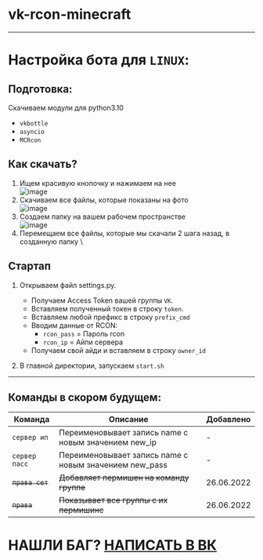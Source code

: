 # vk-rcon-minecraft
***
# Настройка бота для `LINUX`:
## Подготовка:
Скачиваем модули для python3.10 
- `vkbottle`
- `asyncio` 
- `MCRcon`
## Как скачать?
1. Ищем красивую кнопочку и нажимаем на нее \
![image](https://user-images.githubusercontent.com/112260686/192136009-99e89171-0432-4956-8894-cae46ac8857c.png) 
2. Скачиваем все файлы, которые показаны на фото \
![image](https://user-images.githubusercontent.com/112260686/192136148-9327579d-ca33-467f-9ce7-f17dc77504a9.png) 
3. Создаем папку на вашем рабочем пространстве \
![image](https://user-images.githubusercontent.com/112260686/192136211-66050cdb-d2dd-44e8-9850-ae9adc86cb57.png) 
4. Перемещаем все файлы, которые мы скачали 2 шага назад, в созданную папку \

## Стартап
1. Открываем файл settings.py.
   - Получаем Access Token вашей группы `VK`.
   - Вставляем полученный токен в строку `token`.
   - Вставляем любой префикс в строку `prefix_cmd`
   - Вводим данные от RCON:
     -  `rcon_pass` = Пароль rcon
     -  `rcon_ip` = Айпи сервера
   - Получаем свой айди и вставляем в строку `owner_id`

2. В главной директории, запускаем `start.sh`
***

## Команды в скором будущем:
| Команда | Описание | Добавлено |
| --- | --- | --- |
| `сервер ип` | Переименовывает запись name с новым значением new_ip | - |
| `сервер пасс` | Переименовывает запись name с новым значением new_pass | - |
| ~~`права сет`~~ | ~~Добавляет пермишен на команду группе~~ | 26.06.2022 |
| ~~`права`~~ | ~~Показывает все группы с их пермишинс~~ | 26.06.2022 |
# НАШЛИ БАГ? [НАПИСАТЬ В ВК](https://vk.me/fixees)
